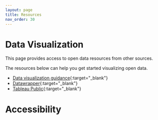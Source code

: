 ```yaml
---
layout: page
title: Resources
nav_order: 30
---
```


# Data Visualization

This page provides access to open data resources from other sources. 

The resources below can help you get started visualizing open data.

* [Data visualization guidance](https://portal.ct.gov/-/media/CT-Data/data-visualization-guidelines.pdf){:target="_blank"}
* [Datawrapper](https://app.datawrapper.de/){:target="_blank"}
* [Tableau Public](https://public.tableau.com/app/discover){:target="_blank"}

# Accessibility